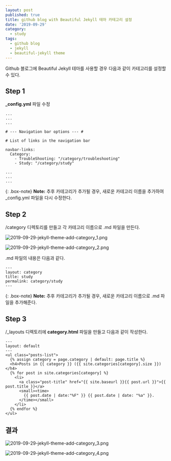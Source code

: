 ```yaml
---
layout: post
published: true
title: github blog with Beautiful Jekyll 테마 카테고리 설정
date: '2019-09-29'
category:
  - study
tags:
  - github blog
  - jekyll
  - beautiful-jekyll theme
---
```

Github 블로그에 Beautiful Jekyll 테마를 사용할 경우 다음과 같이 카테고리를 설정할 수 있다.

## Step 1

**_config.yml** 파일 수정

~~~
...
...
...

# --- Navigation bar options --- #

# List of links in the navigation bar

navbar-links:
  Category:
    - TroubleShooting: "/category/troubleshooting"
    - Study: "/category/study"

...
...
...
~~~

{: .box-note}
**Note:** 추후 카테고리가 추가될 경우, 새로운 카테고리 이름을 추가하여 _config.yml 파일을 다시 수정한다.


## Step 2

/category 디렉토리를 만들고 각 카테고리 이름으로 .md 파일을 만든다.

![2019-09-29-jekyll-theme-add-category_1.png]({{site.baseurl}}/img/attached-post/2019-09-29-jekyll-theme-add-category_1.png)

![2019-09-29-jekyll-theme-add-category_2.png]({{site.baseurl}}/img/attached-post/2019-09-29-jekyll-theme-add-category_2.png)

.md 파일의 내용은 다음과 같다.  

~~~
---
layout: category
title: study
permalink: category/study
---
~~~

{: .box-note}
**Note:** 추후 카테고리가 추가될 경우, 새로운 카테고리 이름으로 .md 파일을 추가해준다.


## Step 3

/_layouts 디렉토리에 **category.html** 파일을 만들고 다음과 같이 작성한다.

~~~
---
layout: default
---
<ul class="posts-list">  
  {% assign category = page.category | default: page.title %}
  <h4>Posts in {{ category }} ({{ site.categories[category].size }})</h4> 
  {% for post in site.categories[category] %}   
    <li>
      <a class="post-title" href="{{ site.baseurl }}{{ post.url }}">{{ post.title }}</a>
      <small><time>
        {{ post.date | date:"%F" }} {{ post.date | date: "%a" }}.
      </time></small>
    </li>
  {% endfor %}
</ul>
~~~


## 결과

![2019-09-29-jekyll-theme-add-category_3.png]({{site.baseurl}}/img/attached-post/2019-09-29-jekyll-theme-add-category_3.png)

![2019-09-29-jekyll-theme-add-category_4.png]({{site.baseurl}}/img/attached-post/2019-09-29-jekyll-theme-add-category_4.png)
